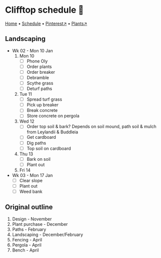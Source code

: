 # Clifftop schedule 📆

[Home](https://notes.grwd.uk/clifftop) • [Schedule](https://notes.grwd.uk/clifftop-schedule) • [Pinterest↗](https://www.pinterest.co.uk/NatureWorksGarden/clifftop/) • [Plants↗](https://bit.ly/clifftop-plants)

## Landscaping

* Wk 02 - Mon 10 Jan
    1. Mon 10
        * [ ] Phone Oly
        * [ ] Order plants
        * [ ] Order breaker
        * [ ] Debramble
        * [ ] Scythe grass
        * [ ] Deturf paths
    2. Tue 11
        * [ ] Spread turf grass
        * [ ] Pick up breaker
        * [ ] Break concrete
        * [ ] Store concrete on pergola
    3. Wed 12
        * [ ] Order top soil & bark? Depends on soil mound, path soil & mulch from Leylandii & Buddleia
        * [ ] Get cardboard
        * [ ] Dig paths
        * [ ] Top soil on cardboard
    4. Thu 13
        * [ ] Bark on soil
        * [ ] Plant out
    5. Fri 14
* Wk 03 - Mon 17 Jan
    * [ ] Clear slope
    * [ ] Plant out
    * [ ] Weed bank

## Original outline

1. Design - November
2. Plant purchase - December
3. Paths - February
4. Landscaping - December/February
5. Fencing - April
6. Pergola - April
7. Bench - April
